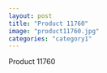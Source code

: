 ```yaml
---
layout: post
title: "Product 11760"
image: "product11760.jpg"
categories: "category1"
---
```

Product 11760

